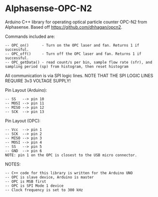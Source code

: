 # Alphasense-OPC-N2

Arduino C++ library for operating optical particle counter OPC-N2 from Alphasense. Based off https://github.com/dhhagan/opcn2.

Commands included are:

    -- OPC_on()      - Turn on the OPC laser and fan. Returns 1 if successful.
    -- OPC_off()     - Turn off the OPC laser and fan. Returns 1 if successful.
    -- OPC_getData() - read count/s per bin, sample flow rate (sfr), and sampling period (sp) from histogram, then reset histogram

All communication is via SPI logic lines. NOTE THAT THE SPI LOGIC LINES REQUIRE 3v3 VOLTAGE SUPPLY!

Pin Layout (Arduino):

    -- SS   --> pin 10
    -- MOSI --> pin 11
    -- MISO --> pin 12
    -- SCK  --> pin 13
    
Pin Layout (OPC):

    -- Vcc  --> pin 1
    -- SCK  --> pin 2
    -- MISO --> pin 3
    -- MOSI --> pin 4
    -- SS   --> pin 5
    -- GND  --> pin 6
    NOTE: pin 1 on the OPC is closest to the USB micro connector.
    
NOTES:

    -- C++ code for this library is written for the Arduino UNO
    -- OPC is slave device, Arduino is master
    -- OPC is MSB first
    -- OPC is SPI Mode 1 device
    -- Clock frequency is set to 300 kHz

	
